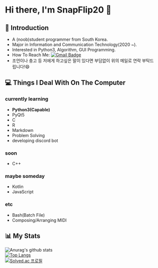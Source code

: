 # **Hi there, I'm SnapFlip20 👋**

<!--
**SnapFlip20/SnapFlip20** is a ✨ _special_ ✨ repository because its `README.md` (this file) appears on your GitHub profile.

Here are some ideas to get you started:

- 🔭 I’m currently working on ...
- 🌱 I’m currently learning ...
- 👯 I’m looking to collaborate on ...
- 🤔 I’m looking for help with ...
- 💬 Ask me about ...
- 📫 How to reach me: ...
- 😄 Pronouns: ...
- ⚡ Fun fact: ...
언젠간 사용하게 되지 않을까? 일단 남겨두자
-->

## 🤔 Introduction 
* A (noob)student programmer from South Korea.
* Major in Information and Communication Technology(2020 ~).
* Interested in Python3, Algorithm, GUI Programming.
* How To Reach Me: [![Gmail Badge](https://img.shields.io/badge/-Gmail-c14438?style=flat-square&logo=Gmail&logoColor=white&link=mailto:jungmin1755@gmail.com)](mailto:jungmin1755@gmail.com)
* 조언이나 충고 등 저에게 하고싶은 말이 있다면 부담없이 위의 메일로 연락 부탁드립니다!😄

## 💻 Things I Deal With On The Computer
### currently learning
* **Python3(Capable)**
* PyQt5
* C
* R
* Markdown
* Problem Solving
* developing discord bot

### soon
* C++

### maybe someday
* Kotlin
* JavaScript

### etc
* Bash(Batch File)
* Composing/Arranging MIDI

## 📊 My Stats
![Anurag's github stats](https://github-readme-stats.vercel.app/api?username=SnapFlip20&show_icons=true&theme=dark)
</br>
[![Top Langs](https://github-readme-stats.vercel.app/api/top-langs/?username=SnapFlip20&layout=compact)](https://github.com/SnapFlip20)
</br>
[![Solved.ac
프로필](http://mazassumnida.wtf/api/v2/generate_badge?boj=snapflip20)](https://solved.ac/snapflip20)
<!-- Solved.ac repository from https://github.com/mazassumnida/mazassumnida -->
